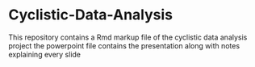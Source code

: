 # Cyclistic-Data-Analysis
This repository contains a Rmd markup file of the cyclistic data analysis project
the powerpoint file contains the presentation along with notes explaining every slide
